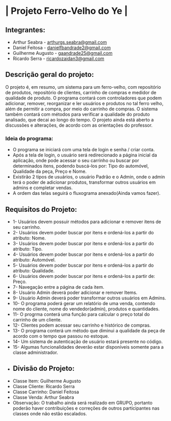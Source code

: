 # | Projeto Ferro-Velho do Ye |
## Integrantes:
* Arthur Seabra - arthurgs.seabra@gmail.com
* Daniel Feitosa - danielfbandrade2@gmail.com
* Guilherme Augusto - gaandrade25@gmail.com
* Ricardo Serra - ricardozaidan3@gmail.com
## Descrição geral do projeto:
O projeto é, em resumo, um sistema para um ferro-velho, com repositório de produtos, repositório de clientes, carrinho de compras e medidor de qualidade de produto.
O programa contará com controladores que podem adicionar, remover, reorganizar e ler usuários e produtos no tal ferro velho, além de permitir a compra, por meio do carrinho de compras. O sistema também contará com métodos para verificar a qualidade do produto analisado, que decai ao longo do tempo.
O projeto ainda está aberto a discussões e alterações, de acordo com as orientações do professor.
### Ideia do programa:
* O programa se iniciará com uma tela de login e senha / criar conta.  
* Após a tela de login, o usuário será redirecionado a página inicial da aplicação, onde pode acessar o seu carrinho ou buscar por determinados itens, podendo buscá-los por: Tipo do automóvel, Qualidade da peça, Preço e Nome.
* Existirão 2 tipos de usuários, o usuário Padrão e o Admin, onde o admin terá o poder de adicionar produtos, transformar outros usuários em admins e completar vendas.
* A ordem das telas seguirá o fluxograma anexado(Ainda vamos fazer).
## Requisitos do Projeto:
* 1- Usuários devem possuir métodos para adicionar e remover itens de seu carrinho.
* 2- Usuários devem poder buscar por itens e ordená-los a partir do atributo: Nome.
* 3- Usuários devem poder buscar por itens e ordená-los a partir do atributo: Tipo.
* 4- Usuários devem poder buscar por itens e ordená-los a partir do atributo: Automóvel.
* 5- Usuários devem poder buscar por itens e ordená-los a partir do atributo: Qualidade.
* 6- Usuários devem poder buscar por itens e ordená-los a partir de: Preço.
* 7- Navegação entre a página de cada item.
* 8- Usuário Admin deverá poder adicionar e remover Items.
* 9- Usuário Admin deverá poder transformar outros usuários em Admins.
* 10- O programa poderá gerar um relatório de uma venda, contendo nome do cliente, nome do vendedor(admin), produtos e quantidades.
* 11- O progrma conterá uma função para calcular o preço total do carrinho de um cliente.
* 12- Clientes podem acessar seu carrinho e histórico de compras.
* 13- O programa conterá um método que diminui a qualidade da peça de acordo com o tempo que passou no estoque.
* 14- Um sistema de autenticação de usuário estará presente no código.
* 15- Algumas funcionalidades deverão estar disponíveis somente para a classe administrador.
* ## Divisão do Projeto:
* Classe Item: Guilherme Augusto
* Classe Cliente: Ricardo Serra
* Classe Carrinho: Daniel Feitosa
* Classe Venda: Arthur Seabra
* Observação: O trabalho ainda será realizado em GRUPO, portanto poderão haver contribuições e correções de outros participantes nas classes onde não estão escalados.
